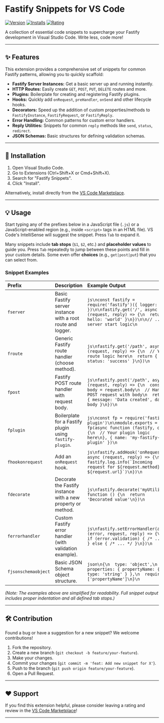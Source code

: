 # Fastify Snippets for VS Code

[![Version](https://img.shields.io/visual-studio-marketplace/v/yourpublisherid.fastify-snippets?style=flat-square)]( https://marketplace.visualstudio.com/items?itemName=sumit-fastify-snippets.fastify-snippet)
[![Installs](https://img.shields.io/visual-studio-marketplace/i/yourpublisherid.fastify-snippets?style=flat-square)]( https://marketplace.visualstudio.com/items?itemName=sumit-fastify-snippets.fastify-snippet)
[![Rating](https://img.shields.io/visual-studio-marketplace/r/yourpublisherid.fastify-snippets?style=flat-square)]( https://marketplace.visualstudio.com/items?itemName=sumit-fastify-snippets.fastify-snippet)

A collection of essential code snippets to supercharge your Fastify development in Visual Studio Code. Write less, code more!

---

## ✨ Features

This extension provides a comprehensive set of snippets for common Fastify patterns, allowing you to quickly scaffold:

*   **Fastify Server Instances:** Get a basic server up and running instantly.
*   **HTTP Routes:** Easily create `GET`, `POST`, `PUT`, `DELETE` routes and more.
*   **Plugins:** Boilerplate for creating and registering Fastify plugins.
*   **Hooks:** Quickly add `onRequest`, `preHandler`, `onSend` and other lifecycle hooks.
*   **Decorators:** Speed up the addition of custom properties/methods to `FastifyInstance`, `FastifyRequest`, or `FastifyReply`.
*   **Error Handling:** Common patterns for custom error handlers.
*   **Reply Utilities:** Snippets for common `reply` methods like `send`, `status`, `redirect`.
*   **JSON Schemas:** Basic structures for defining validation schemas.

---

## 🚀 Installation

1.  Open Visual Studio Code.
2.  Go to Extensions (Ctrl+Shift+X or Cmd+Shift+X).
3.  Search for "Fastify Snippets".
4.  Click "Install".

Alternatively, install directly from the [VS Code Marketplace](https://marketplace.visualstudio.com/items?itemName=yourpublisherid.fastify-snippets).

---

## 💡 Usage

Start typing any of the prefixes below in a JavaScript file (`.js`) or a JavaScript-enabled region (e.g., inside `<script>` tags in an HTML file). VS Code's IntelliSense will suggest the snippet. Press `Tab` to expand it.

Many snippets include **tab stops** (`$1`, `$2`, etc.) and **placeholder values** to guide you. Press `Tab` repeatedly to jump between these points and fill in your custom details. Some even offer **choices** (e.g., `get|post|put`) that you can select from.

### Snippet Examples

| Prefix          | Description                                                    | Example Output                                                                                             |
| :-------------- | :------------------------------------------------------------- | :--------------------------------------------------------------------------------------------------------- |
| `fserver`       | Basic Fastify server instance with a root route and logger.    | ```js\nconst fastify = require('fastify')({ logger: true })\n\nfastify.get('/', async (request, reply) => {\n  return { hello: 'world' }\n})\n\n// ... server start logic\n``` |
| `froute`        | Generic Fastify route handler (choose method).                 | ```js\nfastify.get('/path', async (request, reply) => {\n  // Your route logic here\n  return { status: 'success' }\n})\n``` |
| `fpost`         | Fastify POST route handler with request body.                  | ```js\nfastify.post('/path', async (request, reply) => {\n  const body = request.body\n  // Handle POST request with body\n  return { message: 'Data created', data: body }\n})\n``` |
| `fplugin`       | Boilerplate for a Fastify plugin using `fastify-plugin`.       | ```js\nconst fp = require('fastify-plugin')\n\nmodule.exports = fp(async function (fastify, opts) {\n  // Your plugin logic here\n}, { name: 'my-fastify-plugin' })\n``` |
| `fhookonrequest`| Add an `onRequest` hook.                                       | ```js\nfastify.addHook('onRequest', async (request, reply) => {\n  fastify.log.info(`Incoming request for ${request.method} ${request.url}`)\n})\n``` |
| `fdecorate`     | Decorate the Fastify instance with a new property or method.   | ```js\nfastify.decorate('myUtility', function () {\n  return 'Decorated value'\n})\n``` |
| `ferrorhandler` | Custom Fastify error handler (with validation example).        | ```js\nfastify.setErrorHandler(async (error, request, reply) => {\n  if (error.validation) { /* ... */ } else { /* ... */ }\n})\n``` |
| `fjsonschemaobject` | Basic JSON Schema object structure.                          | ```json\n{\n  type: 'object',\n  properties: { propertyName: { type: 'string' } },\n  required: ['propertyName']\n}\n``` |

*(Note: The examples above are simplified for readability. Full snippet output includes proper indentation and all defined tab stops.)*

---

## 🛠 Contribution

Found a bug or have a suggestion for a new snippet? We welcome contributions!

1.  Fork the repository.
2.  Create a new branch (`git checkout -b feature/your-feature`).
3.  Make your changes.
4.  Commit your changes (`git commit -m 'feat: Add new snippet for X'`).
5.  Push to the branch (`git push origin feature/your-feature`).
6.  Open a Pull Request.

---

## ❤️ Support

If you find this extension helpful, please consider leaving a rating and review in the [VS Code Marketplace]( https://marketplace.visualstudio.com/items?itemName=sumit-fastify-snippets.fastify-snippet)!

---